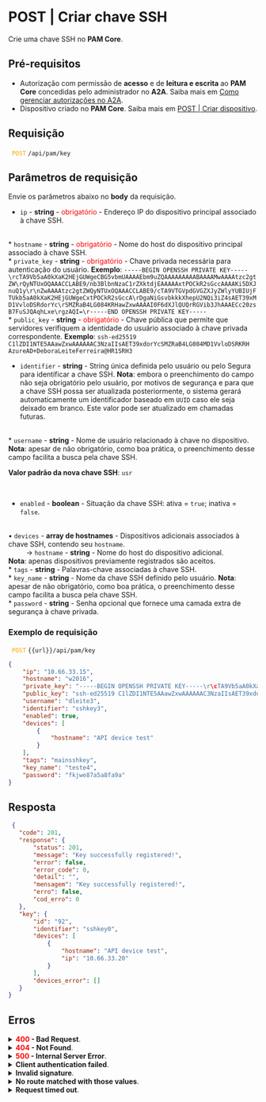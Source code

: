 # POST | Criar chave SSH

Crie uma chave SSH no **PAM Core**.

## Pré-requisitos
* Autorização com permissão de **acesso** e de **leitura e escrita** ao **PAM Core** concedidas pelo administrador no **A2A**.
Saiba mais em [Como gerenciar autorizações no A2A](/v4/docs/pt/how-to-manage-authorizations-in-a2a).
* Dispositivo criado no **PAM Core**. 
Saiba mais em [POST | Criar dispositivo](/v4/docs/pt/api-post-create-device).

## Requisição

 <code><span style="color:orange"> POST</code></span> `/api/pam/key`



## Parâmetros de requisição
Envie os parâmetros abaixo no <b>body</b> da requisição.

* <code>ip</code> - <b>string</b> - <span style="color:red">obrigatório</span> - Endereço IP do dispositivo principal associado à chave SSH.

<br>
* <code>hostname</code> - <b>string</b> - <span style="color:red">obrigatório</span> - Nome do host do dispositivo principal associado à chave SSH.

<br>
* <code>private_key</code> - <b>string</b> - <span style="color:red">obrigatório</span> - Chave privada necessária para autenticação do usuário.
    <b>Exemplo</b>: <code>-----BEGIN OPENSSH PRIVATE KEY-----\rcTA9Vb5aA0kXaK2HEjGUWgeCBG5vbmUAAAAEbm9uZQAAAAAAAAABAAAAMwAAAAtzc2gtZW\rQyNTUxOQAAACCLABE9/nb3BlbnNzaC1rZXktdjEAAAAAxtPOCkR2sGccAAAAKi5DXJnuQ1y\r\nZwAAAAtzc2gtZWQyNTUxOQAAACCLABE9/cTA9VTGVpdGVGZXJyZWlyYUBIUjFTUkb5aA0kXaK2HEjGUWgeCxtPOCkR2sGccA\rDgaNiGsvbkkkXhepU2NQi3iZ4sAET39xMD1VvloDSRdorYc\rSMZRaB4LG084KRHawZxwAAAAI0F6dXJlQUQrRGVib3JhAAAECc20zsB7FuSJQAqhLxe\rgzAQI=\r-----END OPENSSH PRIVATE KEY-----</code>

<br>
* <code>public_key</code> - <b>string</b> - <span style="color:red">obrigatório</span> - Chave pública que permite que servidores verifiquem a identidade do usuário associado à chave privada correspondente.
    <b>Exemplo</b>: <code>ssh-ed25519 C1lZDI1NTE5AAawZxwAAAAAAC3NzaIIsAET39xdorYcSMZRaB4LG084MD1VvloDSRKRH AzureAD+DeboraLeiteFerreira@HR1SRH3</code>

<br>

* <code>identifier</code> - <b>string</b> - String única definida pelo usuário ou pelo Segura para identificar a chave SSH.
    <b>Nota</b>: embora o preenchimento do campo não seja obrigatório pelo usuário, por motivos de segurança e para que a chave SSH possa ser atualizada posteriormente, o sistema gerará automaticamente um identificador baseado em <code>UUID</code> caso ele seja deixado em branco. Este valor pode ser atualizado em chamadas futuras.

<br>
* <code>username</code> - <b>string</b> - Nome de usuário relacionado à chave no dispositivo.
<b>Nota</b>: apesar de não obrigatório, como boa prática, o preenchimento desse campo facilita a busca pela chave SSH.<p><b>Valor padrão da nova chave SSH</b>: <code>usr</code></p>
    
<br>

* <code>enabled</code> - <b>boolean</b> - Situação da chave SSH: ativa = <code>true</code>;  inativa = <code>false</code>.

<br>
&#8226; <code>devices</code> - <b>array de hostnames</b> - Dispositivos adicionais associados à chave SSH, contendo seu <code>hostname</code>.

<br>
&nbsp;&emsp;&emsp;&nbsp;→ <code>hostname</code> - <b>string</b> - Nome do host do dispositivo adicional.
&nbsp;&emsp;&emsp;<b>Nota</b>: apenas dispositivos previamente registrados são aceitos.
    
<br>
* <code>tags</code> - <b>string</b> - Palavras-chave associadas à chave SSH.


<br>
* <code>key_name</code> - <b>string</b> - Nome da chave SSH definido pelo usuário.
    <b>Nota</b>: apesar de não obrigatório, como boa prática, o preenchimento desse campo facilita a busca pela chave SSH.

<br>
* <code>password</code> - <b>string</b> - Senha opcional que fornece uma camada extra de segurança à chave privada.

<br>


  ### Exemplo de requisição
  
  <code><span style="color:orange"> POST</code></span> `{{url}}/api/pam/key`

```json 
{
    "ip": "10.66.33.15",
    "hostname": "w2016",
    "private_key": "-----BEGIN OPENSSH PRIVATE KEY-----\r\cTA9Vb5aA0kXaK2HEjGUWgeCBG5vbmUAAAAEbm9uZQAAAAAAAAABAAAAMwAAAAtzc2gtZW\r\nQyNTUxOQAAACCLABE9/nb3BlbnNzaC1rZXktdjEAAAAAxtPOCkR2sGccAAAAKi5DXJnuQ1y\r\nZwAAAAtzc2gtZWQyNTUxOQAAACCLABE9/cTA9VTGVpdGVGZXJyZWlyYUBIUjFTUkb5aA0kXaK2HEjGUWgeCxtPOCkR2sGccA\r\nDgaNiGsvbkkkXhepU2NQi3iZ4sAET39xMD1VvloDSRdorYc\r\nSMZRaB4LG084KRHawZxwAAAAI0F6dXJlQUQrRGVib3JhAAAECc20zsB7FuSJQAqhLxe\r\ngzAQI=\r\n-----END OPENSSH PRIVATE KEY-----",
    "public_key": "ssh-ed25519 C1lZDI1NTE5AAawZxwAAAAAAC3NzaIIsAET39xdorYcSMZRaB4LG084MD1VvloDSRKRH AzureAD+DeboraLeiteFerreira@HR1SRH3",
    "username": "dleite3",
    "identifier": "sshkey3",
    "enabled": true,
    "devices": [
        {
            "hostname": "API device test"
        }
    ],
    "tags": "mainsshkey",
    "key_name": "teste4",
    "password": "fkjwe87a5a8fa9a" 
}
```
  
  
  
  ## Resposta 
 ```json 
  {
    "code": 201,
    "response": {
        "status": 201,
        "message": "Key successfully registered!",
        "error": false,
        "error_code": 0,
        "detail": "",
        "mensagem": "Key successfully registered!",
        "erro": false,
        "cod_erro": 0
    },
    "key": {
        "id": "92",
        "identifier": "sshkey0",
        "devices": [
            {
                "hostname": "API device test",
                "ip": "10.66.33.20"
            }
        ],
        "devices_error": []
    }
}
 ```
 
 ## Erros
 
 <details>
<summary><b><span style="color:red">400</span> - Bad Request</b>.</summary>

***
    
<b>Mensagem: "1004: The device's hostname was not informed"</b>
<p><b>Possível causa</b>: o parâmetro obrigatório <code>hostname</code> do dispositivo não foi informado.<br></p>
<b>Solução</b>: informe um valor para o parâmetro <code>hostname</code> do dispositivo e envie a requisição novamente.
  
* * *

<b>Mensagem: "1005: The device's IP was not informed"</b>
<p><b>Possível causa</b>: o parâmetro obrigatório <code>ip</code> do dispositivo não foi informado.<br></p>
    <b>Solução</b>: informe um valor para o parâmetro <code>ip</code> do dispositivo e envie a requisição novamente.
  

* * *
    
 <b>Mensagem: "1013: The public key was not informed"</b>
 <p><b>Possível causa</b>: o parâmetro obrigatório <code>public_key</code> não foi informado.<br></p>
  <b>Solução</b>: informe um valor para o parâmetro <code>public_key</code> e envie a requisição novamente.
 
***
<b>Mensagem: "1014: The private key was not informed"</b>
 <p><b>Possível causa</b>: o parâmetro obrigatório <code>private_key</code> não foi informado.<br></p>
  <b>Solução</b>: informe um valor para o parâmetro <code>private_key</code> e envie a requisição novamente.

  ***
<b>Mensagem: "1039: Without PAM Configuration Access permission"</b>  
<br><b>Possível causa</b>: sua autorização não possui permissão de criação de dispositivo. 
     
<b>Solução</b>: solicite ao administrador que revise sua permissão de <b>leitura e escrita</b> aos recursos do <b>PAM Core</b> no <b>A2A</b>.

*** 

</details>

<details>
<summary><b><span style="color:red">404</span> - Not Found</b>.</summary>

***
<b>Mensagem: "Resource sub not found"</b><br>

<p><b>Possível causa</b>: a URL ou o recurso solicitado não está correto.<br>
        
<b>Solução</b>: verifique a URL e garanta que todos os parâmetros estão corretos.</p>

***  

</details>



<details>
    <summary><b><span style="color:red">500</span> - Internal Server Error</b>.</summary>

***
    
<b>Mensagem: "Unexpected error."</b><br>

<p><b>Possível causa</b>: o erro está no servidor Segura.<br>
        
<b>Solução</b>: contate o time de suporte para mais informações.</p>
    
***

<b>Mensagem: "You are not authorized to access this resource."</b>
<p><b>Possível causa</b>: você não possui autorização para acessar esse recurso.<br>
        
<b>Solução</b>: solicite ao administrador que revise sua permissão de acesso aos recursos do <b>PAM Core</b> no <b>A2A</b>.</p>

*** 
    
</details>


<details>
<summary><b>Client authentication failed</b>.</summary>

***
   
<b>Mensagem: "Client authentication failed."</b>
    
<p><b>Possível causa</b>: falha na autenticação da sua aplicação com o servidor Segura.<br>
        
<b>Solução</b>: verifique os parâmetros de autenticação como <code>Access Token URL</code>, <code>Client ID</code> e <code>Client secret</code> e solicite um novo token de acesso.</p>

*** 
</details>
     


<details>
<summary><b>Invalid signature</b>.</summary>

*** 
    
<b>Mensagem: "Invalid signature"</b>
    
<p><b>Possível causa</b>: falha no reconhecimento da URL da aplicação cliente.
        
<b>Solução</b>: verifique a URL da aplicação cliente e envie a requisição novamente.</p>

*** 
</details>
     


<details>
    <summary><b>No route matched with those values</b>.</summary>
    
***   
    
<b>Mensagem: "No route matched with those values."</b>
   <p><b>Possível causa</b>: ausência do header de autorização na requisição de API.<br>
        
  <b>Solução</b>: solicite um novo token de acesso.</p>

*** 
</details>
 


<details>
    <summary><b> Request timed out</b>.</summary>
    
***
    
<b>Mensagem: "Request timed out."</b>
<p><b>Possível causa</b>: o tempo da requisição se esgotou. <br>
        
<b>Solução</b>: verifique a conectividade entre a origem da requisição e o servidor Segura.</p>
</details>